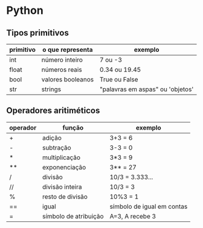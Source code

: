 # Python 
## Tipos primitivos
primitivo| o que representa|exemplo
-----|-------------|-------|
int| número inteiro|7 ou -3
float|números reais|0.34 ou 19.45
bool|valores booleanos| True ou False
str|strings|"palavras em aspas" ou 'objetos'

## Operadores aritiméticos
operador|função|exemplo|
--------|------|-------|
+|adição|3+3 = 6
-|subtração|3-3 = 0
*|multiplicação|3*3 = 9
**|exponenciação|3** = 27
/|divisão|10/3 = 3.333...
//|divisão inteira|10/3 = 3
%|resto de divisão|10%3 = 1
==|igual|símbolo de igual em contas
=|símbolo de atribuição| A=3, A recebe 3
